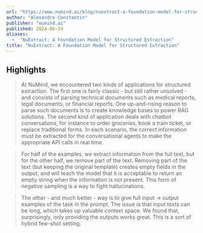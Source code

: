 ```yaml
---
url: "https://www.numind.ai/blog/nuextract-a-foundation-model-for-structured-extraction"
author: "Alexandre Constantin"
publisher: "numind.ai"
published: 2024-06-24
aliases:
  -  "NuExtract: A Foundation Model for Structured Extraction"
title: "NuExtract: A Foundation Model for Structured Extraction"
---
```


## Highlights
> At NuMind, we encountered two kinds of applications for structured extraction. The first one is fairly classic - but still rather unsolved - and consists of parsing technical documents such as medical reports, legal documents, or financial reports. One up-and-rising reason to parse such documents is to create knowledge bases to power RAG solutions. The second kind of application deals with chatbot conversations, for instance to order groceries, book a train ticket, or replace traditional forms. In each scenario, the correct information must be extracted for the conversational agents to make the appropriate API calls in real time.

> For half of the examples, we extract information from the full text, but for the other half, we remove part of the text. Removing part of the text (but keeping the original template) creates empty fields in the output, and will teach the model that it is acceptable to return an empty string when the information is not present. This form of negative sampling is a way to fight hallucinations.

> The other - and much better - way is to give full input → output examples of the task in the prompt. The issue is that input texts can be long, which takes up valuable context space. We found that, surprisingly, only providing the outputs works great. This is a sort of hybrid few-shot setting.

